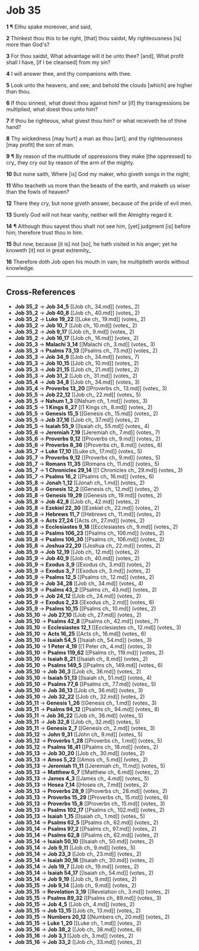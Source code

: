 # Job 35

**1** ¶ Elihu spake moreover, and said,

**2** Thinkest thou this to be right, [that] thou saidst, My righteousness [is] more than God's?

**3** For thou saidst, What advantage will it be unto thee? [and], What profit shall I have, [if I be cleansed] from my sin?

**4** I will answer thee, and thy companions with thee.

**5** Look unto the heavens, and see; and behold the clouds [which] are higher than thou.

**6** If thou sinnest, what doest thou against him? or [if] thy transgressions be multiplied, what doest thou unto him?

**7** If thou be righteous, what givest thou him? or what receiveth he of thine hand?

**8** Thy wickedness [may hurt] a man as thou [art]; and thy righteousness [may profit] the son of man.

**9** ¶ By reason of the multitude of oppressions they make [the oppressed] to cry_ they cry out by reason of the arm of the mighty.

**10** But none saith, Where [is] God my maker, who giveth songs in the night;

**11** Who teacheth us more than the beasts of the earth, and maketh us wiser than the fowls of heaven?

**12** There they cry, but none giveth answer, because of the pride of evil men.

**13** Surely God will not hear vanity, neither will the Almighty regard it.

**14** ¶ Although thou sayest thou shalt not see him, [yet] judgment [is] before him; therefore trust thou in him.

**15** But now, because [it is] not [so], he hath visited in his anger; yet he knoweth [it] not in great extremity_

**16** Therefore doth Job open his mouth in vain; he multiplieth words without knowledge.

---

## Cross-References

- **Job 35_2** → **Job 34_5** [[Job ch_ 34.md]] (votes_ 2)
- **Job 35_2** → **Job 40_8** [[Job ch_ 40.md]] (votes_ 2)
- **Job 35_2** → **Luke 19_22** [[Luke ch_ 19.md]] (votes_ 2)
- **Job 35_2** → **Job 10_7** [[Job ch_ 10.md]] (votes_ 2)
- **Job 35_2** → **Job 9_17** [[Job ch_ 9.md]] (votes_ 2)
- **Job 35_2** → **Job 16_17** [[Job ch_ 16.md]] (votes_ 2)
- **Job 35_3** → **Malachi 3_14** [[Malachi ch_ 3.md]] (votes_ 3)
- **Job 35_3** → **Psalms 73_13** [[Psalms ch_ 73.md]] (votes_ 2)
- **Job 35_3** → **Job 34_9** [[Job ch_ 34.md]] (votes_ 7)
- **Job 35_3** → **Job 10_15** [[Job ch_ 10.md]] (votes_ 2)
- **Job 35_3** → **Job 21_15** [[Job ch_ 21.md]] (votes_ 2)
- **Job 35_3** → **Job 31_2** [[Job ch_ 31.md]] (votes_ 2)
- **Job 35_4** → **Job 34_8** [[Job ch_ 34.md]] (votes_ 3)
- **Job 35_4** → **Proverbs 13_20** [[Proverbs ch_ 13.md]] (votes_ 3)
- **Job 35_5** → **Job 22_12** [[Job ch_ 22.md]] (votes_ 5)
- **Job 35_5** → **Nahum 1_3** [[Nahum ch_ 1.md]] (votes_ 3)
- **Job 35_5** → **1 Kings 8_27** [[1 Kings ch_ 8.md]] (votes_ 2)
- **Job 35_5** → **Genesis 15_5** [[Genesis ch_ 15.md]] (votes_ 2)
- **Job 35_5** → **Job 37_16** [[Job ch_ 37.md]] (votes_ 2)
- **Job 35_5** → **Isaiah 55_9** [[Isaiah ch_ 55.md]] (votes_ 4)
- **Job 35_6** → **Jeremiah 7_19** [[Jeremiah ch_ 7.md]] (votes_ 7)
- **Job 35_6** → **Proverbs 9_12** [[Proverbs ch_ 9.md]] (votes_ 2)
- **Job 35_6** → **Proverbs 8_36** [[Proverbs ch_ 8.md]] (votes_ 6)
- **Job 35_7** → **Luke 17_10** [[Luke ch_ 17.md]] (votes_ 5)
- **Job 35_7** → **Proverbs 9_12** [[Proverbs ch_ 9.md]] (votes_ 5)
- **Job 35_7** → **Romans 11_35** [[Romans ch_ 11.md]] (votes_ 5)
- **Job 35_7** → **1 Chronicles 29_14** [[1 Chronicles ch_ 29.md]] (votes_ 3)
- **Job 35_7** → **Psalms 16_2** [[Psalms ch_ 16.md]] (votes_ 6)
- **Job 35_8** → **Jonah 1_12** [[Jonah ch_ 1.md]] (votes_ 2)
- **Job 35_8** → **Genesis 12_2** [[Genesis ch_ 12.md]] (votes_ 2)
- **Job 35_8** → **Genesis 19_29** [[Genesis ch_ 19.md]] (votes_ 2)
- **Job 35_8** → **Job 42_8** [[Job ch_ 42.md]] (votes_ 2)
- **Job 35_8** → **Ezekiel 22_30** [[Ezekiel ch_ 22.md]] (votes_ 2)
- **Job 35_8** → **Hebrews 11_7** [[Hebrews ch_ 11.md]] (votes_ 2)
- **Job 35_8** → **Acts 27_24** [[Acts ch_ 27.md]] (votes_ 2)
- **Job 35_8** → **Ecclesiastes 9_18** [[Ecclesiastes ch_ 9.md]] (votes_ 2)
- **Job 35_8** → **Psalms 106_23** [[Psalms ch_ 106.md]] (votes_ 2)
- **Job 35_8** → **Psalms 106_30** [[Psalms ch_ 106.md]] (votes_ 2)
- **Job 35_8** → **Joshua 22_20** [[Joshua ch_ 22.md]] (votes_ 2)
- **Job 35_9** → **Job 12_19** [[Job ch_ 12.md]] (votes_ 2)
- **Job 35_9** → **Job 40_9** [[Job ch_ 40.md]] (votes_ 2)
- **Job 35_9** → **Exodus 3_9** [[Exodus ch_ 3.md]] (votes_ 2)
- **Job 35_9** → **Exodus 3_7** [[Exodus ch_ 3.md]] (votes_ 2)
- **Job 35_9** → **Psalms 12_5** [[Psalms ch_ 12.md]] (votes_ 2)
- **Job 35_9** → **Job 34_28** [[Job ch_ 34.md]] (votes_ 4)
- **Job 35_9** → **Psalms 43_2** [[Psalms ch_ 43.md]] (votes_ 2)
- **Job 35_9** → **Job 24_12** [[Job ch_ 24.md]] (votes_ 2)
- **Job 35_9** → **Exodus 2_23** [[Exodus ch_ 2.md]] (votes_ 6)
- **Job 35_9** → **Psalms 10_15** [[Psalms ch_ 10.md]] (votes_ 2)
- **Job 35_10** → **Job 27_10** [[Job ch_ 27.md]] (votes_ 2)
- **Job 35_10** → **Psalms 42_8** [[Psalms ch_ 42.md]] (votes_ 7)
- **Job 35_10** → **Ecclesiastes 12_1** [[Ecclesiastes ch_ 12.md]] (votes_ 3)
- **Job 35_10** → **Acts 16_25** [[Acts ch_ 16.md]] (votes_ 6)
- **Job 35_10** → **Isaiah 54_5** [[Isaiah ch_ 54.md]] (votes_ 3)
- **Job 35_10** → **1 Peter 4_19** [[1 Peter ch_ 4.md]] (votes_ 3)
- **Job 35_10** → **Psalms 119_62** [[Psalms ch_ 119.md]] (votes_ 2)
- **Job 35_10** → **Isaiah 8_21** [[Isaiah ch_ 8.md]] (votes_ 2)
- **Job 35_10** → **Psalms 149_5** [[Psalms ch_ 149.md]] (votes_ 6)
- **Job 35_10** → **Job 36_3** [[Job ch_ 36.md]] (votes_ 2)
- **Job 35_10** → **Isaiah 51_13** [[Isaiah ch_ 51.md]] (votes_ 4)
- **Job 35_10** → **Psalms 77_6** [[Psalms ch_ 77.md]] (votes_ 5)
- **Job 35_10** → **Job 36_13** [[Job ch_ 36.md]] (votes_ 3)
- **Job 35_10** → **Job 32_22** [[Job ch_ 32.md]] (votes_ 2)
- **Job 35_11** → **Genesis 1_26** [[Genesis ch_ 1.md]] (votes_ 3)
- **Job 35_11** → **Psalms 94_12** [[Psalms ch_ 94.md]] (votes_ 8)
- **Job 35_11** → **Job 36_22** [[Job ch_ 36.md]] (votes_ 5)
- **Job 35_11** → **Job 32_8** [[Job ch_ 32.md]] (votes_ 5)
- **Job 35_11** → **Genesis 2_7** [[Genesis ch_ 2.md]] (votes_ 3)
- **Job 35_12** → **John 9_31** [[John ch_ 9.md]] (votes_ 5)
- **Job 35_12** → **Proverbs 1_28** [[Proverbs ch_ 1.md]] (votes_ 5)
- **Job 35_12** → **Psalms 18_41** [[Psalms ch_ 18.md]] (votes_ 2)
- **Job 35_13** → **Job 30_20** [[Job ch_ 30.md]] (votes_ 2)
- **Job 35_13** → **Amos 5_22** [[Amos ch_ 5.md]] (votes_ 2)
- **Job 35_13** → **Jeremiah 11_11** [[Jeremiah ch_ 11.md]] (votes_ 5)
- **Job 35_13** → **Matthew 6_7** [[Matthew ch_ 6.md]] (votes_ 2)
- **Job 35_13** → **James 4_3** [[James ch_ 4.md]] (votes_ 5)
- **Job 35_13** → **Hosea 7_14** [[Hosea ch_ 7.md]] (votes_ 2)
- **Job 35_13** → **Proverbs 28_9** [[Proverbs ch_ 28.md]] (votes_ 2)
- **Job 35_13** → **Proverbs 15_29** [[Proverbs ch_ 15.md]] (votes_ 6)
- **Job 35_13** → **Proverbs 15_8** [[Proverbs ch_ 15.md]] (votes_ 3)
- **Job 35_13** → **Psalms 102_17** [[Psalms ch_ 102.md]] (votes_ 2)
- **Job 35_13** → **Isaiah 1_15** [[Isaiah ch_ 1.md]] (votes_ 5)
- **Job 35_14** → **Psalms 62_5** [[Psalms ch_ 62.md]] (votes_ 2)
- **Job 35_14** → **Psalms 97_2** [[Psalms ch_ 97.md]] (votes_ 2)
- **Job 35_14** → **Psalms 62_8** [[Psalms ch_ 62.md]] (votes_ 2)
- **Job 35_14** → **Isaiah 50_10** [[Isaiah ch_ 50.md]] (votes_ 2)
- **Job 35_14** → **Job 9_11** [[Job ch_ 9.md]] (votes_ 5)
- **Job 35_14** → **Job 23_3** [[Job ch_ 23.md]] (votes_ 2)
- **Job 35_14** → **Isaiah 30_18** [[Isaiah ch_ 30.md]] (votes_ 2)
- **Job 35_14** → **Job 19_7** [[Job ch_ 19.md]] (votes_ 2)
- **Job 35_14** → **Isaiah 54_17** [[Isaiah ch_ 54.md]] (votes_ 2)
- **Job 35_14** → **Job 9_19** [[Job ch_ 9.md]] (votes_ 2)
- **Job 35_15** → **Job 9_14** [[Job ch_ 9.md]] (votes_ 2)
- **Job 35_15** → **Revelation 3_19** [[Revelation ch_ 3.md]] (votes_ 2)
- **Job 35_15** → **Psalms 89_32** [[Psalms ch_ 89.md]] (votes_ 3)
- **Job 35_15** → **Job 4_5** [[Job ch_ 4.md]] (votes_ 2)
- **Job 35_15** → **Job 13_15** [[Job ch_ 13.md]] (votes_ 2)
- **Job 35_15** → **Numbers 20_12** [[Numbers ch_ 20.md]] (votes_ 2)
- **Job 35_15** → **Luke 1_20** [[Luke ch_ 1.md]] (votes_ 2)
- **Job 35_16** → **Job 38_2** [[Job ch_ 38.md]] (votes_ 6)
- **Job 35_16** → **Job 3_1** [[Job ch_ 3.md]] (votes_ 2)
- **Job 35_16** → **Job 33_2** [[Job ch_ 33.md]] (votes_ 2)
